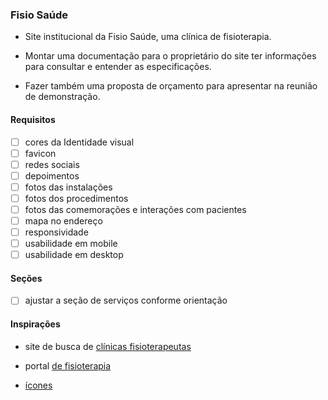 ### Fisio Saúde

- Site institucional da Fisio Saúde, uma clínica de fisioterapia.

- Montar uma documentação para o proprietário do site ter informações para consultar e entender as especificações. 

- Fazer também uma proposta de orçamento para apresentar na reunião de demonstração.

#### Requisitos

- [ ] cores da Identidade visual
- [ ] favicon
- [ ] redes sociais
- [ ] depoimentos
- [ ] fotos das instalações
- [ ] fotos dos procedimentos
- [ ] fotos das comemorações e interações com pacientes
- [ ] mapa no endereço
- [ ] responsividade
- [ ] usabilidade em mobile
- [ ] usabilidade em desktop

#### Seções

- [ ] ajustar a seção de serviços conforme orientação

#### Inspirações

- site de busca de [clínicas fisioterapeutas](https://buscafisio.com.br/fisio-saude-4)

- portal [de fisioterapia](https://www.loguei.com/segmentos/site-para-fisioterapeuta/)

- [ícones](https://www.flaticon.com/br/)